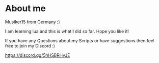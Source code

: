 # About me
Musiker15 from Germany :)

I am learning lua and this is what I did so far. Hope you like it!

If you have any Questions about my Scripts or have suggestions then feel free to join my Discord :)

https://discord.gg/5hHSBRHvJE
